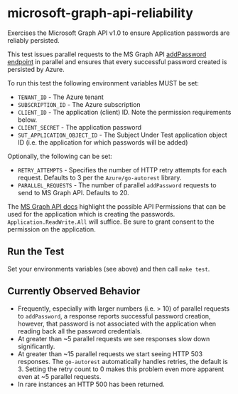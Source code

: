# microsoft-graph-api-reliability

Exercises the Microsoft Graph API v1.0 to ensure Application passwords are reliably persisted.

This test issues parallel requests to the MS Graph API [addPassword endpoint](https://docs.microsoft.com/en-us/graph/api/application-addpassword?view=graph-rest-1.0&tabs=http) in parallel and ensures that every successful password created is persisted by Azure.

To run this test the following environment variables MUST be set:

- `TENANT_ID` - The Azure tenant
- `SUBSCRIPTION_ID` - The Azure subscription
- `CLIENT_ID` - The application (client) ID. Note the permission requirements below.
- `CLIENT_SECRET` - The application password
- `SUT_APPLICATION_OBJECT_ID` - The Subject Under Test application object ID (i.e. the application for which passwords will be added)

Optionally, the following can be set:

- `RETRY_ATTEMPTS` - Specifies the number of HTTP retry attempts for each request. Defaults to 3 per the `Azure/go-autorest` library.
- `PARALLEL_REQUESTS` - The number of parallel `addPassword` requests to send to MS Graph API. Defaults to 20.

The [MS Graph API docs](https://docs.microsoft.com/en-us/graph/api/application-addpassword?view=graph-rest-1.0&tabs=http#permissions) highlight the possible API Permissions that can be used for the application which is creating the passwords. `Application.ReadWrite.All` will suffice. Be sure to grant consent to the permission on the application.

## Run the Test

Set your environments variables (see above) and then call `make test`.

## Currently Observed Behavior

- Frequently, especially with larger numbers (i.e. > 10) of parallel requests to `addPassword`, a response reports successful password creation, however, that password is not associated with the application when reading back all the password credentials.
- At greater than ~5 parallel requests we see responses slow down significantly.
- At greater than ~15 parallel requests we start seeing HTTP 503 responses. The `go-autorest` automatically handles retries, the default is 3. Setting the retry count to 0 makes this problem even more apparent even at ~5 parallel requests.
- In rare instances an HTTP 500 has been returned.

